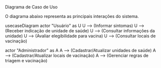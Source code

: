 Diagrama de Caso de Uso

O diagrama abaixo representa as principais interações do sistema.

usecaseDiagram
  actor "Usuário" as U
  U --> (Informar sintomas)
  U --> (Receber indicação de unidade de saúde)
  U --> (Consultar informações da unidade)
  U --> (Avaliar elegibilidade para vacina)
  U --> (Consultar locais de vacinação)

  actor "Administrador" as A
  A --> (Cadastrar/Atualizar unidades de saúde)
  A --> (Cadastrar/Atualizar locais de vacinação)
  A --> (Gerenciar regras de triagem e vacinação)

